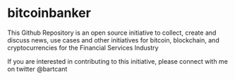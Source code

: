# bitcoinbanker

This Github Repository is an open source initiative to collect, create and discuss news, use cases and other initiatives for bitcoin, blockchain, and cryptocurrencies for the Financial Services Industry

If you are interested in contributing to this initiative, please connect  with me on twitter  @bartcant
